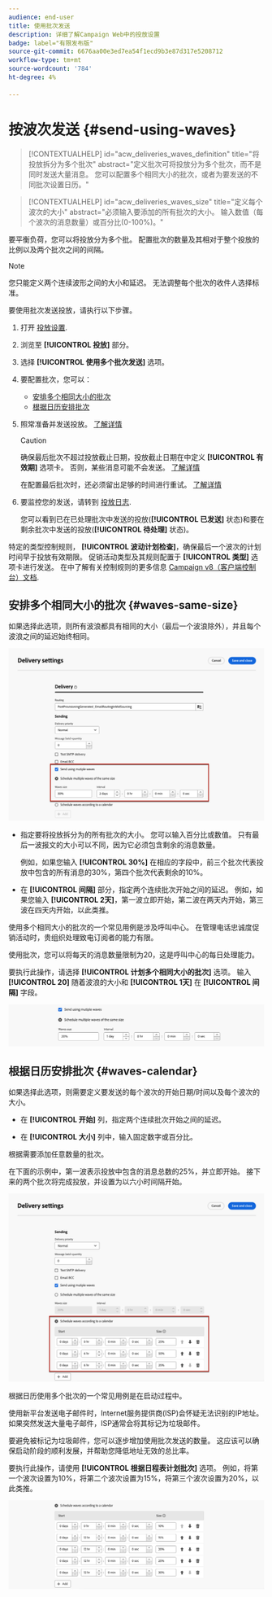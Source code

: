 ```yaml
---
audience: end-user
title: 使用批次发送
description: 详细了解Campaign Web中的投放设置
badge: label="有限发布版"
source-git-commit: 6676aa00e3ed7ea54f1ecd9b3e87d317e5208712
workflow-type: tm+mt
source-wordcount: '784'
ht-degree: 4%

---
```



# 按波次发送 {#send-using-waves}

>[!CONTEXTUALHELP]
>id="acw_deliveries_waves_definition"
>title="将投放拆分为多个批次"
>abstract="定义批次可将投放分为多个批次，而不是同时发送大量消息。 您可以配置多个相同大小的批次，或者为要发送的不同批次设置日历。"

>[!CONTEXTUALHELP]
>id="acw_deliveries_waves_size"
>title="定义每个波次的大小"
>abstract="必须输入要添加的所有批次的大小。 输入数值（每个波次的消息数量）或百分比(0-100%)。"

要平衡负荷，您可以将投放分为多个批。 配置批次的数量及其相对于整个投放的比例以及两个批次之间的间隔。

>[!NOTE]
>
>您只能定义两个连续波形之间的大小和延迟。 无法调整每个批次的收件人选择标准。

要使用批次发送投放，请执行以下步骤。

1. 打开 [投放设置](delivery-settings.md#retries).

1. 浏览至 **[!UICONTROL 投放]** 部分。

1. 选择 **[!UICONTROL 使用多个批次发送]** 选项。

1. 要配置批次，您可以：

   * [安排多个相同大小的批次](#waves-same-size)
   * [根据日历安排批次](#waves-calendar)

1. 照常准备并发送投放。 [了解详情](../msg/gs-deliveries.md)

   >[!CAUTION]
   >
   >确保最后批次不超过投放截止日期，投放截止日期在中定义 **[!UICONTROL 有效期]** 选项卡。 否则，某些消息可能不会发送。 [了解详情](delivery-settings.md#validity)
   >
   >在配置最后批次时，还必须留出足够的时间进行重试。 [了解详情](delivery-settings.md#retries)

1. 要监控您的发送，请转到 [投放日志](../monitor/delivery-logs.md).

   您可以看到已在已处理批次中发送的投放(**[!UICONTROL 已发送]** 状态)和要在剩余批次中发送的投放(**[!UICONTROL 待处理]** 状态)。

特定的类型控制规则， **[!UICONTROL 波动计划检查]**，确保最后一个波次的计划时间早于投放有效期限。 促销活动类型及其规则配置于 **[!UICONTROL 类型]** 选项卡进行发送。 在中了解有关控制规则的更多信息 [Campaign v8（客户端控制台）文档](https://experienceleague.adobe.com/docs/campaign/automation/campaign-optimization/control-rules.html).

## 安排多个相同大小的批次 {#waves-same-size}

如果选择此选项，则所有波浪都具有相同的大小（最后一个波浪除外），并且每个波浪之间的延迟始终相同。

![](assets/waves-same-size.png)

* 指定要将投放拆分为的所有批次的大小。 您可以输入百分比或数值。 只有最后一波报文的大小可以不同，因为它必须包含剩余的消息数量。

  例如，如果您输入 **[!UICONTROL 30%]** 在相应的字段中，前三个批次代表投放中包含的所有消息的30%，第四个批次代表剩余的10%。

* 在 **[!UICONTROL 间隔]** 部分，指定两个连续批次开始之间的延迟。 例如，如果您输入 **[!UICONTROL 2天]**，第一波立即开始，第二波在两天内开始，第三波在四天内开始，以此类推。

使用多个相同大小的批次的一个常见用例是涉及呼叫中心。 在管理电话忠诚度促销活动时，贵组织处理致电订阅者的能力有限。

使用批次，您可以将每天的消息数量限制为20，这是呼叫中心的每日处理能力。

要执行此操作，请选择 **[!UICONTROL 计划多个相同大小的批次]** 选项。 输入 **[!UICONTROL 20]** 随着波浪的大小和 **[!UICONTROL 1天]** 在 **[!UICONTROL 间隔]** 字段。

![](assets/waves-call-center.png)

## 根据日历安排批次 {#waves-calendar}

如果选择此选项，则需要定义要发送的每个波次的开始日期/时间以及每个波次的大小。

* 在 **[!UICONTROL 开始]** 列，指定两个连续批次开始之间的延迟。

* 在 **[!UICONTROL 大小]** 列中，输入固定数字或百分比。

根据需要添加任意数量的批次。

在下面的示例中，第一波表示投放中包含的消息总数的25%，并立即开始。 接下来的两个批次将完成投放，并设置为以六小时间隔开始。

![](assets/waves-calendar.png)

根据日历使用多个批次的一个常见用例是在启动过程中。

使用新平台发送电子邮件时，Internet服务提供商(ISP)会怀疑无法识别的IP地址。 如果突然发送大量电子邮件，ISP通常会将其标记为垃圾邮件。

要避免被标记为垃圾邮件，您可以逐步增加使用批次发送的数量。 这应该可以确保启动阶段的顺利发展，并帮助您降低地址无效的总比率。

要执行此操作，请使用 **[!UICONTROL 根据日程表计划批次]** 选项。 例如，将第一个波次设置为10%，将第二个波次设置为15%，将第三个波次设置为20%，以此类推。

![](assets/waves-ramp-up.png)



